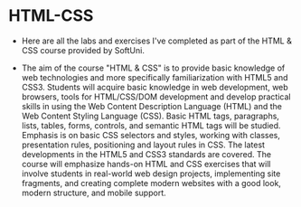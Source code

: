 # HTML-CSS
- Here are all the labs and exercises I've completed as part of the HTML & CSS course provided by SoftUni.

- The aim of the course "HTML & CSS" is to provide basic knowledge of web technologies and more specifically familiarization with HTML5 and CSS3. Students will acquire basic knowledge in web development, web browsers, tools for HTML/CSS/DOM development and develop practical skills in using the Web Content Description Language (HTML) and the Web Content Styling Language (CSS). Basic HTML tags, paragraphs, lists, tables, forms, controls, and semantic HTML tags will be studied. Emphasis is on basic CSS selectors and styles, working with classes, presentation rules, positioning and layout rules in CSS. The latest developments in the HTML5 and CSS3 standards are covered. The course will emphasize hands-on HTML and CSS exercises that will involve students in real-world web design projects, implementing site fragments, and creating complete modern websites with a good look, modern structure, and mobile support.
